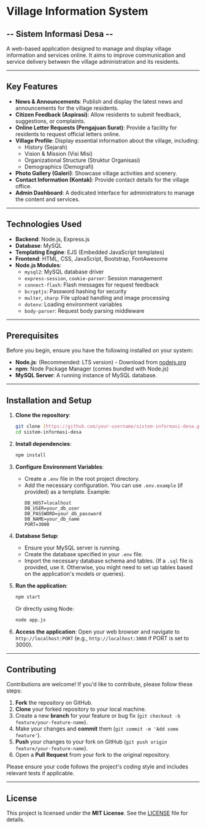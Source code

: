 #  Village Information System 
## -- Sistem Informasi Desa --
A web-based application designed to manage and display village information and services online. It aims to improve communication and service delivery between the village administration and its residents.

---

## Key Features

* **News & Announcements**: Publish and display the latest news and announcements for the village residents.
* **Citizen Feedback (Aspirasi)**: Allow residents to submit feedback, suggestions, or complaints.
* **Online Letter Requests (Pengajuan Surat)**: Provide a facility for residents to request official letters online.
* **Village Profile**: Display essential information about the village, including:
    * History (Sejarah)
    * Vision & Mission (Visi Misi)
    * Organizational Structure (Struktur Organisasi)
    * Demographics (Demografi)
* **Photo Gallery (Galeri)**: Showcase village activities and scenery.
* **Contact Information (Kontak)**: Provide contact details for the village office.
* **Admin Dashboard**: A dedicated interface for administrators to manage the content and services.

---

## Technologies Used

* **Backend**: Node.js, Express.js
* **Database**: MySQL
* **Templating Engine**: EJS (Embedded JavaScript templates)
* **Frontend**: HTML, CSS, JavaScript, Bootstrap, FontAwesome
* **Node.js Modules**:
    * `mysql2`: MySQL database driver
    * `express-session`, `cookie-parser`: Session management
    * `connect-flash`: Flash messages for request feedback
    * `bcryptjs`: Password hashing for security
    * `multer`, `sharp`: File upload handling and image processing
    * `dotenv`: Loading environment variables
    * `body-parser`: Request body parsing middleware

---

## Prerequisites

Before you begin, ensure you have the following installed on your system:

* **Node.js**: (Recommended: LTS version) - Download from [nodejs.org](https://nodejs.org/)
* **npm**: Node Package Manager (comes bundled with Node.js)
* **MySQL Server**: A running instance of MySQL database.

---

## Installation and Setup

1.  **Clone the repository**:
    ```bash
    git clone [https://github.com/your-username/sistem-informasi-desa.git](https://github.com/your-username/sistem-informasi-desa.git)
    cd sistem-informasi-desa
    ```

2.  **Install dependencies**:
    ```bash
    npm install
    ```

3.  **Configure Environment Variables**:
    * Create a `.env` file in the root project directory.
    * Add the necessary configuration. You can use `.env.example` (if provided) as a template. Example:
        ```env
        DB_HOST=localhost
        DB_USER=your_db_user
        DB_PASSWORD=your_db_password
        DB_NAME=your_db_name
        PORT=3000
        ```

4.  **Database Setup**:
    * Ensure your MySQL server is running.
    * Create the database specified in your `.env` file.
    * Import the necessary database schema and tables. (If a `.sql` file is provided, use it. Otherwise, you might need to set up tables based on the application's models or queries).

5.  **Run the application**:
    ```bash
    npm start
    ```
    Or directly using Node:
    ```bash
    node app.js
    ```

6.  **Access the application**:
    Open your web browser and navigate to `http://localhost:PORT` (e.g., `http://localhost:3000` if PORT is set to 3000).

---

## Contributing

Contributions are welcome! If you'd like to contribute, please follow these steps:

1.  **Fork** the repository on GitHub.
2.  **Clone** your forked repository to your local machine.
3.  Create a new **branch** for your feature or bug fix (`git checkout -b feature/your-feature-name`).
4.  Make your changes and **commit** them (`git commit -m 'Add some feature'`).
5.  **Push** your changes to your fork on GitHub (`git push origin feature/your-feature-name`).
6.  Open a **Pull Request** from your fork to the original repository.

Please ensure your code follows the project's coding style and includes relevant tests if applicable.

---

## License

This project is licensed under the **MIT License**. See the [LICENSE](LICENSE) file for details.
